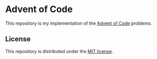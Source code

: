 # Advent of Code

This repository is my implementation of the [Advent of Code][aoc] problems.

## License

This repository is distributed under the [MIT license][license].

[aoc]: https://adventofcode.com/
[license]: ./LICENSE
